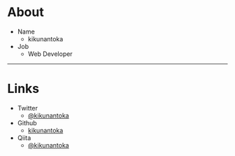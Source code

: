 # About
* Name
  * kikunantoka
* Job
  * Web Developer
---
# Links
* Twitter
  * [@kikunantoka](https://twitter.com/kikunantoka)
* Github
  * [kikunantoka](https://github.com/kikunantoka)
* Qiita
  * [@kikunantoka](http://qiita.com/kikunantoka)
